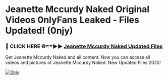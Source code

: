 # Jeanette Mccurdy Naked Original Videos 0nlyFans Leaked - Files Updated! (0njy)

<h3>🔴 CLICK HERE 🌐==►► <a href="https://tinyurl.com/up5wt9bj" rel="nofollow">Jeanette Mccurdy Naked Updated Files</a></h3>

Get Jeanette Mccurdy Naked and all content. Now you can access all videos and pictures of Jeanette Mccurdy Naked. New Updated Files 2025!

[![0njy](https://i.imgur.com/ABiUzMV.gif)](https://tinyurl.com/up5wt9bj)

